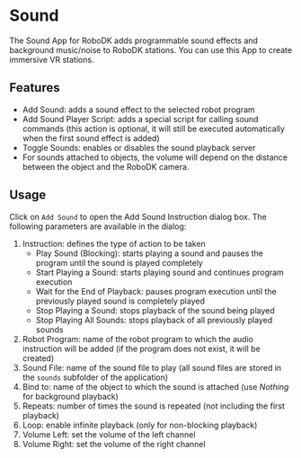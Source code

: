 # Sound

The Sound App for RoboDK adds programmable sound effects and background music/noise to RoboDK stations.
You can use this App to create immersive VR stations.

## Features

- Add Sound: adds a sound effect to the selected robot program
- Add Sound Player Script: adds a special script for calling sound commands (this action is optional, it will still be executed automatically when the first sound effect is added)
- Toggle Sounds: enables or disables the sound playback server
- For sounds attached to objects, the volume will depend on the distance between the object and the RoboDK camera.

## Usage

Click on `Add Sound` to open the Add Sound Instruction dialog box. The following parameters are available in the dialog:

1. Instruction: defines the type of action to be taken
    - Play Sound (Blocking): starts playing a sound and pauses the program until the sound is played completely
    - Start Playing a Sound: starts playing sound and continues program execution
    - Wait for the End of Playback: pauses program execution until the previously played sound is completely played
    - Stop Playing a Sound: stops playback of the sound being played
    - Stop Playing All Sounds: stops playback of all previously played sounds
2. Robot Program: name of the robot program to which the audio instruction will be added (if the program does not exist, it will be created)
3. Sound File: name of the sound file to play (all sound files are stored in the `sounds` subfolder of the application)
4. Bind to: name of the object to which the sound is attached (use _Nothing_ for background playback)
5. Repeats: number of times the sound is repeated (not including the first playback)
6. Loop: enable infinite playback (only for non-blocking playback)
7. Volume Left: set the volume of the left channel
8. Volume Right: set the volume of the right channel
